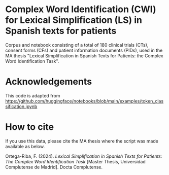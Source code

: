 # Complex Word Identification (CWI) for Lexical Simplification (LS) in Spanish texts for patients

Corpus and notebook consisting of a total of 180 clinical trials (CTs), consent forms (CFs) and patient information documents (PIDs), used in the MA thesis "Lexical Simplification in Spanish Texts for Patients: the Complex Word Identification Task".

# Acknowledgements

This code is adapted from https://github.com/huggingface/notebooks/blob/main/examples/token_classification.ipynb

# How to cite

If you use this data, please cite the MA thesis where the script was made available as below.

Ortega-Riba, F. (2024). _Lexical Simplification in Spanish Texts for Patients: The Complex Word Identification Task_ [Master Thesis, Universidad Complutense de Madrid]. Docta Complutense.
